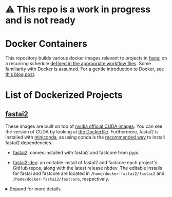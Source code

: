 # :warning: This repo is a work in progress and is not ready

# Docker Containers

This repository builds various docker images relevant to projects in [fastai](https://github.com/fastai/) on a recurring schedule [defined in the appropriate workflow files](.github/workflows/).  Some familiarity with Docker is assumed.  For a gentle introduction to Docker, see [this blog post](https://towardsdatascience.com/how-docker-can-help-you-become-a-more-effective-data-scientist-7fc048ef91d5).


# List of Dockerized Projects

## [fastai2](https://github.com/fastai/fastai2)

These images are built on top of [nvidia official CUDA images](https://hub.docker.com/r/nvidia/cuda/).  You can see the version of CUDA by looking at [the Dockerfile](fastai2-build/Dockerfile).  Furthermore, fastai2 is installed with [miniconda](https://docs.conda.io/en/latest/miniconda.html), as using conda is the [recommended way](https://github.com/fastai/fastai2#installing) to install fastai2 dependencies.

- [fastai2](https://hub.docker.com/repository/docker/fastdotai/fastai2): comes installed with fastai2 and fastcore from pypi.

- [fastai2-dev](https://hub.docker.com/repository/docker/fastdotai/fastai2-dev): 
an editable install of fastai2 and fastcore each project's GitHub repos, along with the latest release nbdev.  The editable installs for fastai and fastcore are located in `/home/docker-fastai2/fastai2` and `/home/docker-fastai2/fastcore`, respectively.

<details>
  <summary>Expand for more details</summary>

#### Tags

These images have the following available tags:

- `latest`: the most current build
- `version`: corresponds to the version of fastai2
- `SHA`: corresponds to the GITHUB SHA of this repo when the image was built.

#### Usage

If you have an Nvdia GPU that is compatible with CUDA 10 or higher, you should [install Nvidia Docker](https://github.com/NVIDIA/nvidia-docker).  After install Nvidia Docker, you will need to use the `--gpus` flag when running the container.  See the [usage](https://github.com/NVIDIA/nvidia-docker#usage) section for more details on the various arguments available. 

#### Examples:

 Run a jupyter server with all GPUs

```bash
docker run --gpus all 
```

Run a jupyter server with 2 GPUs on with an editable install

```bash
docker run --gpus '"device=1,2"'
```

Run a jupyter server with 2 GPUs on with an editable install for version fastai 0.0.22

```bash
docker run --gpus '"device=1,2"'
```

Run an interacive shell on CPUs on the latest version of fastai2

```bash
docker run -it fastdotai/fastai2:latest bash
```
</details>